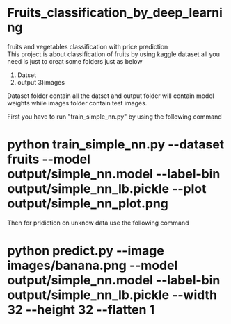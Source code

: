 # Fruits_classification_by_deep_learning
fruits and vegetables classification with price prediction  
This project is about classification of fruits by using kaggle dataset 
all you need is just to creat some folders just as below

1) Datset
2) output
3)images 


Dataset folder contain all the datset and output  folder will contain model weights while images folder contain test images.

First you have to run  "train_simple_nn.py" by using the following command
# python train_simple_nn.py --dataset fruits --model output/simple_nn.model --label-bin output/simple_nn_lb.pickle --plot output/simple_nn_plot.png

Then for pridiction on unknow data use the following command 
# python predict.py --image images/banana.png --model output/simple_nn.model --label-bin output/simple_nn_lb.pickle --width 32 --height 32 --flatten 1

